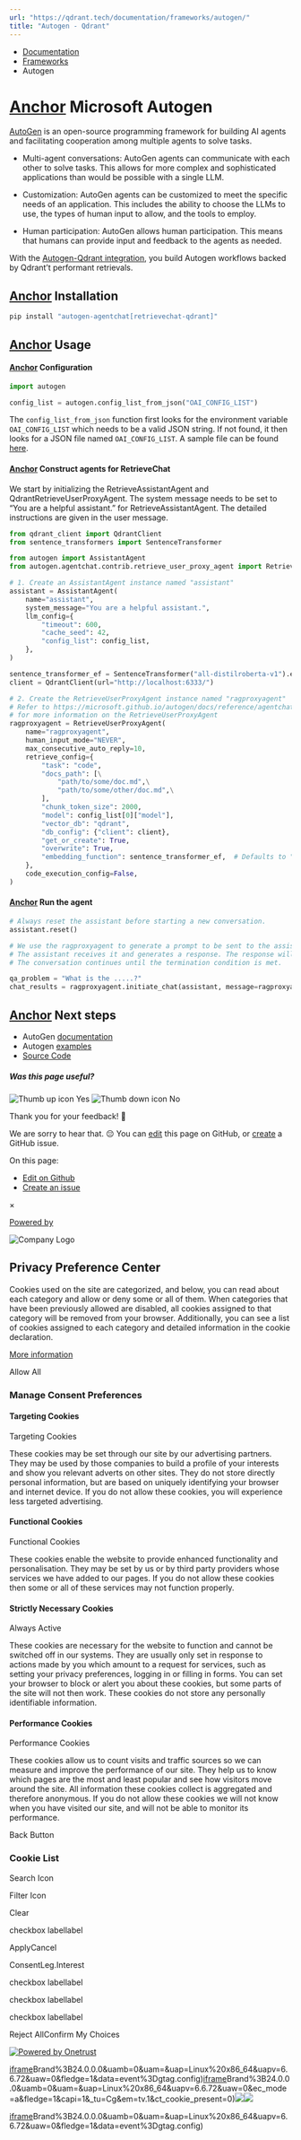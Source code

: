 ```yaml
---
url: "https://qdrant.tech/documentation/frameworks/autogen/"
title: "Autogen - Qdrant"
---
```


- [Documentation](https://qdrant.tech/documentation/)
- [Frameworks](https://qdrant.tech/documentation/frameworks/)
- Autogen

# [Anchor](https://qdrant.tech/documentation/frameworks/autogen/\#microsoft-autogen) Microsoft Autogen

[AutoGen](https://github.com/microsoft/autogen/tree/0.2) is an open-source programming framework for building AI agents and facilitating cooperation among multiple agents to solve tasks.

- Multi-agent conversations: AutoGen agents can communicate with each other to solve tasks. This allows for more complex and sophisticated applications than would be possible with a single LLM.

- Customization: AutoGen agents can be customized to meet the specific needs of an application. This includes the ability to choose the LLMs to use, the types of human input to allow, and the tools to employ.

- Human participation: AutoGen allows human participation. This means that humans can provide input and feedback to the agents as needed.


With the [Autogen-Qdrant integration](https://microsoft.github.io/autogen/0.2/docs/reference/agentchat/contrib/vectordb/qdrant/), you build Autogen workflows backed by Qdrant’t performant retrievals.

## [Anchor](https://qdrant.tech/documentation/frameworks/autogen/\#installation) Installation

```bash
pip install "autogen-agentchat[retrievechat-qdrant]"

```

## [Anchor](https://qdrant.tech/documentation/frameworks/autogen/\#usage) Usage

#### [Anchor](https://qdrant.tech/documentation/frameworks/autogen/\#configuration) Configuration

```python
import autogen

config_list = autogen.config_list_from_json("OAI_CONFIG_LIST")

```

The `config_list_from_json` function first looks for the environment variable `OAI_CONFIG_LIST` which needs to be a valid JSON string. If not found, it then looks for a JSON file named `OAI_CONFIG_LIST`. A sample file can be found [here](https://github.com/microsoft/autogen/blob/0.2/OAI_CONFIG_LIST_sample).

#### [Anchor](https://qdrant.tech/documentation/frameworks/autogen/\#construct-agents-for-retrievechat) Construct agents for RetrieveChat

We start by initializing the RetrieveAssistantAgent and QdrantRetrieveUserProxyAgent. The system message needs to be set to “You are a helpful assistant.” for RetrieveAssistantAgent. The detailed instructions are given in the user message.

```python
from qdrant_client import QdrantClient
from sentence_transformers import SentenceTransformer

from autogen import AssistantAgent
from autogen.agentchat.contrib.retrieve_user_proxy_agent import RetrieveUserProxyAgent

# 1. Create an AssistantAgent instance named "assistant"
assistant = AssistantAgent(
    name="assistant",
    system_message="You are a helpful assistant.",
    llm_config={
        "timeout": 600,
        "cache_seed": 42,
        "config_list": config_list,
    },
)

sentence_transformer_ef = SentenceTransformer("all-distilroberta-v1").encode
client = QdrantClient(url="http://localhost:6333/")

# 2. Create the RetrieveUserProxyAgent instance named "ragproxyagent"
# Refer to https://microsoft.github.io/autogen/docs/reference/agentchat/contrib/retrieve_user_proxy_agent
# for more information on the RetrieveUserProxyAgent
ragproxyagent = RetrieveUserProxyAgent(
    name="ragproxyagent",
    human_input_mode="NEVER",
    max_consecutive_auto_reply=10,
    retrieve_config={
        "task": "code",
        "docs_path": [\
            "path/to/some/doc.md",\
            "path/to/some/other/doc.md",\
        ],
        "chunk_token_size": 2000,
        "model": config_list[0]["model"],
        "vector_db": "qdrant",
        "db_config": {"client": client},
        "get_or_create": True,
        "overwrite": True,
        "embedding_function": sentence_transformer_ef,  # Defaults to "BAAI/bge-small-en-v1.5" via FastEmbed
    },
    code_execution_config=False,
)

```

#### [Anchor](https://qdrant.tech/documentation/frameworks/autogen/\#run-the-agent) Run the agent

```python
# Always reset the assistant before starting a new conversation.
assistant.reset()

# We use the ragproxyagent to generate a prompt to be sent to the assistant as the initial message.
# The assistant receives it and generates a response. The response will be sent back to the ragproxyagent for processing.
# The conversation continues until the termination condition is met.

qa_problem = "What is the .....?"
chat_results = ragproxyagent.initiate_chat(assistant, message=ragproxyagent.message_generator, problem=qa_problem)

```

## [Anchor](https://qdrant.tech/documentation/frameworks/autogen/\#next-steps) Next steps

- AutoGen [documentation](https://microsoft.github.io/autogen/0.2)
- Autogen [examples](https://microsoft.github.io/autogen/0.2/docs/Examples)
- [Source Code](https://github.com/microsoft/autogen/blob/0.2/autogen/agentchat/contrib/vectordb/qdrant.py)

##### Was this page useful?

![Thumb up icon](https://qdrant.tech/icons/outline/thumb-up.svg)
Yes
![Thumb down icon](https://qdrant.tech/icons/outline/thumb-down.svg)
No

Thank you for your feedback! 🙏

We are sorry to hear that. 😔 You can [edit](https://qdrant.tech/github.com/qdrant/landing_page/tree/master/qdrant-landing/content/documentation/frameworks/autogen.md) this page on GitHub, or [create](https://github.com/qdrant/landing_page/issues/new/choose) a GitHub issue.

On this page:

- [Edit on Github](https://github.com/qdrant/landing_page/tree/master/qdrant-landing/content/documentation/frameworks/autogen.md)
- [Create an issue](https://github.com/qdrant/landing_page/issues/new/choose)

×

[Powered by](https://qdrant.tech/)

![Company Logo](https://cdn.cookielaw.org/logos/static/ot_company_logo.png)

## Privacy Preference Center

Cookies used on the site are categorized, and below, you can read about each category and allow or deny some or all of them. When categories that have been previously allowed are disabled, all cookies assigned to that category will be removed from your browser.
Additionally, you can see a list of cookies assigned to each category and detailed information in the cookie declaration.


[More information](https://qdrant.tech/legal/privacy-policy/#cookies-and-web-beacons)

Allow All

### Manage Consent Preferences

#### Targeting Cookies

Targeting Cookies

These cookies may be set through our site by our advertising partners. They may be used by those companies to build a profile of your interests and show you relevant adverts on other sites. They do not store directly personal information, but are based on uniquely identifying your browser and internet device. If you do not allow these cookies, you will experience less targeted advertising.

#### Functional Cookies

Functional Cookies

These cookies enable the website to provide enhanced functionality and personalisation. They may be set by us or by third party providers whose services we have added to our pages. If you do not allow these cookies then some or all of these services may not function properly.

#### Strictly Necessary Cookies

Always Active

These cookies are necessary for the website to function and cannot be switched off in our systems. They are usually only set in response to actions made by you which amount to a request for services, such as setting your privacy preferences, logging in or filling in forms. You can set your browser to block or alert you about these cookies, but some parts of the site will not then work. These cookies do not store any personally identifiable information.

#### Performance Cookies

Performance Cookies

These cookies allow us to count visits and traffic sources so we can measure and improve the performance of our site. They help us to know which pages are the most and least popular and see how visitors move around the site. All information these cookies collect is aggregated and therefore anonymous. If you do not allow these cookies we will not know when you have visited our site, and will not be able to monitor its performance.

Back Button

### Cookie List

Search Icon

Filter Icon

Clear

checkbox labellabel

ApplyCancel

ConsentLeg.Interest

checkbox labellabel

checkbox labellabel

checkbox labellabel

Reject AllConfirm My Choices

[![Powered by Onetrust](https://cdn.cookielaw.org/logos/static/powered_by_logo.svg)](https://www.onetrust.com/products/cookie-consent/)

[iframe](https://td.doubleclick.net/td/rul/10862264272?random=1748574843442&cv=11&fst=1748574843442&fmt=3&bg=ffffff&guid=ON&async=1&gtm=45be55s2v9117590405z8898302740za200zb898302740&gcd=13l3l3l3l1l1&dma=0&tag_exp=101509157~103116026~103130498~103130500~103200004~103233427~103252644~103252646~103351869~103351871~104481633~104481635~104559073~104559075~104573694&ptag_exp=101509157~103116026~103130498~103130500~103200004~103233427~103252644~103252646~103351866~103351868~104481633~104481635~104559073~104559075&u_w=1280&u_h=1024&url=https%3A%2F%2Fqdrant.tech%2Fdocumentation%2Fframeworks%2Fautogen%2F&hn=www.googleadservices.com&frm=0&tiba=Autogen%20-%20Qdrant&npa=0&pscdl=noapi&auid=252880864.1748574843&uaa=x86&uab=64&uafvl=Google%2520Chrome%3B137.0.7151.55%7CChromium%3B137.0.7151.55%7CNot%252FA)Brand%3B24.0.0.0&uamb=0&uam=&uap=Linux%20x86_64&uapv=6.6.72&uaw=0&fledge=1&data=event%3Dgtag.config)[iframe](https://td.doubleclick.net/td/rul/10862264272?random=1748574843424&cv=11&fst=1748574843424&fmt=3&bg=ffffff&guid=ON&async=1&gcl_ctr=1&gtm=45be55s2v9117590405z8898302740za200zb898302740&gcd=13l3l3l3l1l1&dma=0&tag_exp=101509157~103116026~103130498~103130500~103200004~103233427~103252644~103252646~103351869~103351871~104481633~104481635~104559073~104559075~104573694&ptag_exp=101509157~103116026~103130498~103130500~103200004~103233427~103252644~103252646~103351866~103351868~104481633~104481635~104559073~104559075&u_w=1280&u_h=1024&url=https%3A%2F%2Fqdrant.tech%2Fdocumentation%2Fframeworks%2Fautogen%2F&label=_FJrCMev-7EDEND_w7so&hn=www.googleadservices.com&frm=0&tiba=Autogen%20-%20Qdrant&value=0&bttype=purchase&npa=0&pscdl=noapi&auid=252880864.1748574843&uaa=x86&uab=64&uafvl=Google%2520Chrome%3B137.0.7151.55%7CChromium%3B137.0.7151.55%7CNot%252FA)Brand%3B24.0.0.0&uamb=0&uam=&uap=Linux%20x86_64&uapv=6.6.72&uaw=0&ec_mode=a&fledge=1&capi=1&_tu=Cg&em=tv.1&ct_cookie_present=0)![](https://t.co/1/i/adsct?bci=4&dv=America%2FAdak%26en-US%2Cen%26Google%20Inc.%26Linux%20x86_64%26255%261280%261024%264%2624%261280%261024%260%26na&eci=3&event=%7B%7D&event_id=b08fe7c6-028e-4c2f-a323-1570c8292d7b&integration=advertiser&p_id=Twitter&p_user_id=0&pl_id=6c86a17b-0bcb-4a89-bd32-2fd87089522c&tw_document_href=https%3A%2F%2Fqdrant.tech%2Fdocumentation%2Fframeworks%2Fautogen%2F&tw_iframe_status=0&txn_id=o81g6&type=javascript&version=2.3.33)![](https://analytics.twitter.com/1/i/adsct?bci=4&dv=America%2FAdak%26en-US%2Cen%26Google%20Inc.%26Linux%20x86_64%26255%261280%261024%264%2624%261280%261024%260%26na&eci=3&event=%7B%7D&event_id=b08fe7c6-028e-4c2f-a323-1570c8292d7b&integration=advertiser&p_id=Twitter&p_user_id=0&pl_id=6c86a17b-0bcb-4a89-bd32-2fd87089522c&tw_document_href=https%3A%2F%2Fqdrant.tech%2Fdocumentation%2Fframeworks%2Fautogen%2F&tw_iframe_status=0&txn_id=o81g6&type=javascript&version=2.3.33)

[iframe](https://td.doubleclick.net/td/rul/10862264272?random=1748574844518&cv=11&fst=1748574844518&fmt=3&bg=ffffff&guid=ON&async=1&gtm=45be55s2v9117590405za200zb898302740&gcd=13l3l3l3l1l1&dma=0&tag_exp=101509157~103116026~103130498~103130500~103200004~103233427~103252644~103252646~103351869~103351871~104481633~104481635~104559073~104559075~104573694&ptag_exp=101509157~103116026~103130498~103130500~103200004~103233427~103252644~103252646~103351866~103351868~104481633~104481635~104559073~104559075&u_w=1280&u_h=1024&url=https%3A%2F%2Fqdrant.tech%2Fdocumentation%2Fframeworks%2Fautogen%2F&hn=www.googleadservices.com&frm=0&tiba=Autogen%20-%20Qdrant&did=dZTQ1Zm&gdid=dZTQ1Zm&npa=0&pscdl=noapi&auid=252880864.1748574843&uaa=x86&uab=64&uafvl=Google%2520Chrome%3B137.0.7151.55%7CChromium%3B137.0.7151.55%7CNot%252FA)Brand%3B24.0.0.0&uamb=0&uam=&uap=Linux%20x86_64&uapv=6.6.72&uaw=0&fledge=1&data=event%3Dgtag.config)